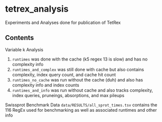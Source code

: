 # tetrex_analysis
Experiments and Analyses done for publication of TetRex


## Contents

Variable k Analysis
1. `runtimes` was done with the cache (k5 regex 13 is slow) and has no complexity info
2. `runtimes_and_complex` was still done with cache but also contains complexity, index query count, and cache hit count
3. `runtimes_no_cache` was run without the cache (duh) and also has complexity info and index counts
4. `runtimes_and_info` was run without cache and also tracks complexity, index queries, pruneings, absorptions, and max pileups

Swissprot Benchmark Data
`data/RESULTS/all_sprot_times.tsv` contains the 116 RegEx used for benchmarking as well as associated runtimes and other info

